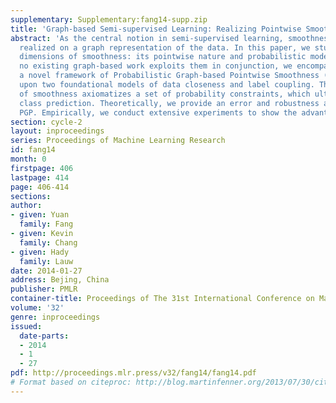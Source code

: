 ```yaml
---
supplementary: Supplementary:fang14-supp.zip
title: 'Graph-based Semi-supervised Learning: Realizing Pointwise Smoothness Probabilistically'
abstract: 'As the central notion in semi-supervised learning, smoothness is often
  realized on a graph representation of the data. In this paper, we study two complementary
  dimensions of smoothness: its pointwise nature and probabilistic modeling. While
  no existing graph-based work exploits them in conjunction, we encompass both in
  a novel framework of Probabilistic Graph-based Pointwise Smoothness (PGP), building
  upon two foundational models of data closeness and label coupling. This new form
  of smoothness axiomatizes a set of probability constraints, which ultimately enables
  class prediction. Theoretically, we provide an error and robustness analysis of
  PGP. Empirically, we conduct extensive experiments to show the advantages of PGP.'
section: cycle-2
layout: inproceedings
series: Proceedings of Machine Learning Research
id: fang14
month: 0
firstpage: 406
lastpage: 414
page: 406-414
sections: 
author:
- given: Yuan
  family: Fang
- given: Kevin
  family: Chang
- given: Hady
  family: Lauw
date: 2014-01-27
address: Bejing, China
publisher: PMLR
container-title: Proceedings of The 31st International Conference on Machine Learning
volume: '32'
genre: inproceedings
issued:
  date-parts:
  - 2014
  - 1
  - 27
pdf: http://proceedings.mlr.press/v32/fang14/fang14.pdf
# Format based on citeproc: http://blog.martinfenner.org/2013/07/30/citeproc-yaml-for-bibliographies/
---
```

